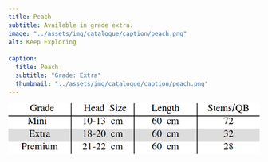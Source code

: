 ```yaml
---
title: Peach
subtitle: Available in grade extra.
image: "../assets/img/catalogue/caption/peach.png"
alt: Keep Exploring

caption: 
  title: Peach
  subtitle: "Grade: Extra"
  thumbnail: "../assets/img/catalogue/caption/peach.png"
---
```



![sizes](/assets/img/catalogue/sizes.png)


<!-- 

| Grade | Head Size | Length | Stems/QB |
|-------|-----------|--------|----------|
| Extra |  18-20 cm | 60 cm  |    32    |

| Grade | Head Size | Length | Stems/QB |
|---|---|---|---|
| Extra | 18-20 cm | 60 cm | 32 |
| Premium | 21-22 cm | 60 cm | 28 |

| Grade | Head Size | Length | Stems/QB |
|---|---|---|---|
| Mini | 10-13 cm | 60 cm | 72 | -->